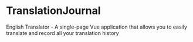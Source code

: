 # TranslationJournal
English Translator - A single-page Vue application that allows you to easily translate and record all your translation history
